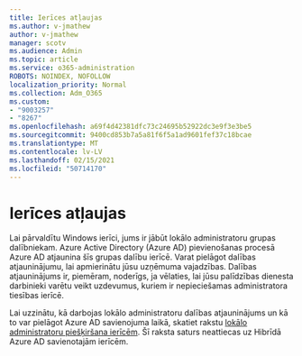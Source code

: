 ```yaml
---
title: Ierīces atļaujas
ms.author: v-jmathew
author: v-jmathew
manager: scotv
ms.audience: Admin
ms.topic: article
ms.service: o365-administration
ROBOTS: NOINDEX, NOFOLLOW
localization_priority: Normal
ms.collection: Adm_O365
ms.custom:
- "9003257"
- "8267"
ms.openlocfilehash: a69f4d42381dfc73c24695b52922dc3e9f3e3be5
ms.sourcegitcommit: 9400cd853b7a5a81f6f5a1ad9601fef37c18bcae
ms.translationtype: MT
ms.contentlocale: lv-LV
ms.lasthandoff: 02/15/2021
ms.locfileid: "50714170"
---
```

# <a name="device-permissions"></a>Ierīces atļaujas

Lai pārvaldītu Windows ierīci, jums ir jābūt lokālo administratoru grupas dalībniekam. Azure Active Directory (Azure AD) pievienošanas procesā Azure AD atjaunina šīs grupas dalību ierīcē. Varat pielāgot dalības atjauninājumu, lai apmierinātu jūsu uzņēmuma vajadzības. Dalības atjauninājums ir, piemēram, noderīgs, ja vēlaties, lai jūsu palīdzības dienesta darbinieki varētu veikt uzdevumus, kuriem ir nepieciešamas administratora tiesības ierīcē.

Lai uzzinātu, kā darbojas lokālo administratoru dalības atjauninājums un kā to var pielāgot Azure AD savienojuma laikā, skatiet rakstu [lokālo administratoru piešķiršana ierīcēm](https://docs.microsoft.com/azure/active-directory/devices/assign-local-admin). Šī raksta saturs neattiecas uz Hibrīdā Azure AD savienotajām ierīcēm.
